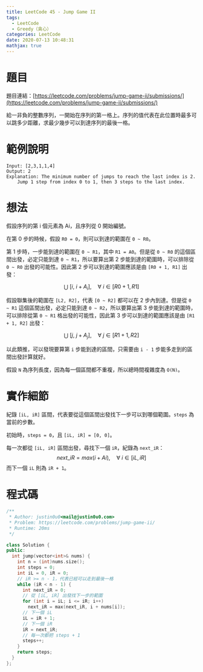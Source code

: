 ```yaml
---
title: LeetCode 45 - Jump Game II
tags:
  - LeetCode
  - Greedy（貪心）
categories: LeetCode
date: 2020-07-13 10:48:31
mathjax: true
---
```


# 題目
題目連結：[https://leetcode.com/problems/jump-game-ii/submissions/](https://leetcode.com/problems/jump-game-ii/submissions/)

給一非負的整數序列，一開始在序列的第一格上。序列的值代表在此位置時最多可以跳多少距離，求最少幾步可以到達序列的最後一格。

# 範例說明

```
Input: [2,3,1,1,4]
Output: 2
Explanation: The minimum number of jumps to reach the last index is 2.
    Jump 1 step from index 0 to 1, then 3 steps to the last index.
```

<!-- More -->

# 想法
假設序列的第 i 個元素為 Ai，且序列從 0 開始編號。

在第 0 步的時候，假設 `R0 = 0`，則可以到達的範圍在 `0 ~ R0`。

第 1 步時，一步能到達的範圍在 `0 ~ R1`，其中 `R1 = A0`。但是從 `0 ~ R0` 的這個區間出發，必定只能到達 `0 ~ R1`，所以要算出第 2 步能到達的範圍時，可以排除從 `0 ~ R0` 出發的可能性。因此第 2 步可以到達的範圍應該是由 `[R0 + 1, R1]` 出發：

$$\bigcup\ [i,\ i+A_i],\quad\forall\ i\in [R0+1, R1]$$

假設聯集後的範圍在 `[L2, R2]`，代表 `[0 ~ R2]` 都可以在 2 步內到達。但是從 `0 ~ R1` 這個區間出發，必定只能到達 `0 ~ R2`，所以要算出第 3 步能到達的範圍時，可以排除從第 `0 ~ R1` 格出發的可能性，因此第 3 步可以到達的範圍應該是由 `[R1 + 1, R2]` 出發：

$$\bigcup\ [j,\ j+A_j],\quad\forall\ j\in [R1+1, R2]$$

以此類推，可以發現要算第 `i` 步能到達的區間，只需要由 `i - 1` 步能多走到的區間出發計算就好。

假設 `N` 為序列長度，因為每一個區間都不重複，所以總時間複雜度為 `O(N)`。

# 實作細節

紀錄 `[iL, iR]` 區間，代表要從這個區間出發找下一步可以到哪個範圍。`steps` 為當前的步數。

初始時，`steps = 0`，且 `[iL, iR] = [0, 0]`。

每一次都從 `[iL, iR]` 區間出發，尋找下一個 `iR`，紀錄為 `next_iR`：
$$next\_iR=max(i + Ai),\quad\forall\ i\in [iL, iR]$$
而下一個 `iL` 則為 `iR + 1`。

# 程式碼
```cpp
/**
 * Author: justin0u0<mail@justin0u0.com>
 * Problem: https://leetcode.com/problems/jump-game-ii/
 * Runtime: 20ms
 */

class Solution {
public:
  int jump(vector<int>& nums) {
    int n = (int)nums.size();
    int steps = 0;
    int iL = 0, iR = 0;
    // iR >= n - 1，代表已經可以走到最後一格
    while (iR < n - 1) {
      int next_iR = 0;
      // 從 [iL, iR] 出發找下一步的範圍
      for (int i = iL; i <= iR; i++)
        next_iR = max(next_iR, i + nums[i]);
      // 下一個 iL
      iL = iR + 1;
      // 下一個 iR
      iR = next_iR;
      // 每一次都把 steps + 1
      steps++;
    }
    return steps;
  }
};

```
